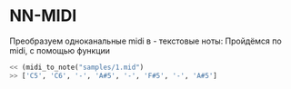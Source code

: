 # NN-MIDI

Преобразуем одноканальные midi в - текстовые ноты:
Пройдёмся по midi, с помощью функции 
```python
<< (midi_to_note("samples/1.mid")
>> ['C5', 'C6', '-', 'A#5', '-', 'F#5', '-', 'A#5']
```
